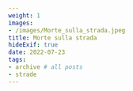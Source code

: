 ```yaml
---
weight: 1
images:
- /images/Morte_sulla_strada.jpeg
title: Morte sulla strada
hideExif: true
date: 2022-07-23
tags:
- archive # all posts
- strade
---
```


